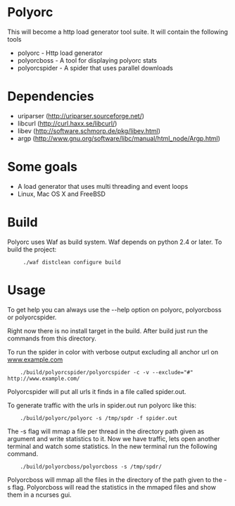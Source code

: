 Polyorc
============

This will become a http load generator tool suite. It will contain the following
tools

+ polyorc - Http load generator
+ polyorcboss - A tool for displaying polyorc stats
+ polyorcspider - A spider that uses parallel downloads

Dependencies
============

+ uriparser (http://uriparser.sourceforge.net/)
+ libcurl (http://curl.haxx.se/libcurl/)
+ libev (http://software.schmorp.de/pkg/libev.html)
+ argp (http://www.gnu.org/software/libc/manual/html_node/Argp.html)

Some goals
============

+ A load generator that uses multi threading and event loops
+ Linux, Mac OS X and FreeBSD

Build
============

Polyorc uses Waf as build system. Waf depends on python 2.4 or later. To build
the project:

         ./waf distclean configure build

Usage
============

To get help you can always use the --help option on polyorc, polyorcboss or
polyorcspider.

Right now there is no install target in the build. After build just run the
commands from this directory.

To run the spider in color with verbose output excluding all anchor url on
www.example.com

        ./build/polyorcspider/polyorcspider -c -v --exclude="#" http://www.example.com/

Polyorcspider will put all urls it finds in a file called spider.out.

To generate traffic with the urls in spider.out run polyorc like this:

        ./build/polyorc/polyorc -s /tmp/spdr -f spider.out

The -s flag will mmap a file per thread in the directory path given as argument
and write statistics to it. Now we have traffic, lets open another terminal
and watch some statistics. In the new terminal run the following command.

        ./build/polyorcboss/polyorcboss -s /tmp/spdr/

Polyorcboss will mmap all the files in the directory of the path given to the -s
flag. Polyorcboss will read the statistics in the mmaped files and show them in
a ncurses gui.

